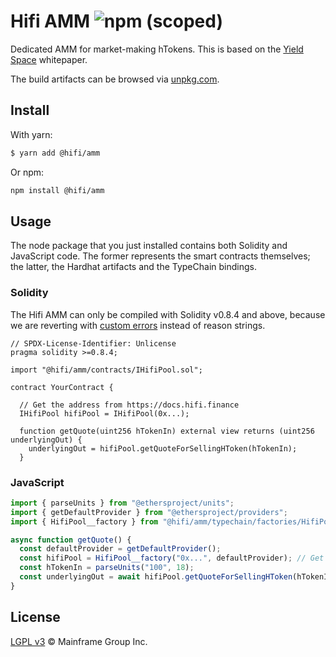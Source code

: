 # Hifi AMM ![npm (scoped)](https://img.shields.io/npm/v/@hifi/amm)

Dedicated AMM for market-making hTokens. This is based on the [Yield Space](https://yield.is/YieldSpace.pdf) whitepaper.

The build artifacts can be browsed via [unpkg.com](https://unpkg.com/browse/@hifi/amm@latest/).

## Install

With yarn:

```bash
$ yarn add @hifi/amm
```

Or npm:

```bash
npm install @hifi/amm
```

## Usage

The node package that you just installed contains both Solidity and JavaScript code. The former represents the smart contracts
themselves; the latter, the Hardhat artifacts and the TypeChain bindings.

### Solidity

The Hifi AMM can only be compiled with Solidity v0.8.4 and above, because we are reverting with [custom
errors](https://blog.soliditylang.org/2021/04/21/custom-errors/) instead of reason strings.

```solidity
// SPDX-License-Identifier: Unlicense
pragma solidity >=0.8.4;

import "@hifi/amm/contracts/IHifiPool.sol";

contract YourContract {

  // Get the address from https://docs.hifi.finance
  IHifiPool hifiPool = IHifiPool(0x...);

  function getQuote(uint256 hTokenIn) external view returns (uint256 underlyingOut) {
    underlyingOut = hifiPool.getQuoteForSellingHToken(hTokenIn);
  }
```

### JavaScript

```js
import { parseUnits } from "@ethersproject/units";
import { getDefaultProvider } from "@ethersproject/providers";
import { HifiPool__factory } from "@hifi/amm/typechain/factories/HifiPool__factory";

async function getQuote() {
  const defaultProvider = getDefaultProvider();
  const hifiPool = HifiPool__factory("0x...", defaultProvider); // Get the address from https://docs.hifi.finance
  const hTokenIn = parseUnits("100", 18);
  const underlyingOut = await hifiPool.getQuoteForSellingHToken(hTokenIn);
}
```

## License

[LGPL v3](./LICENSE.md) © Mainframe Group Inc.
